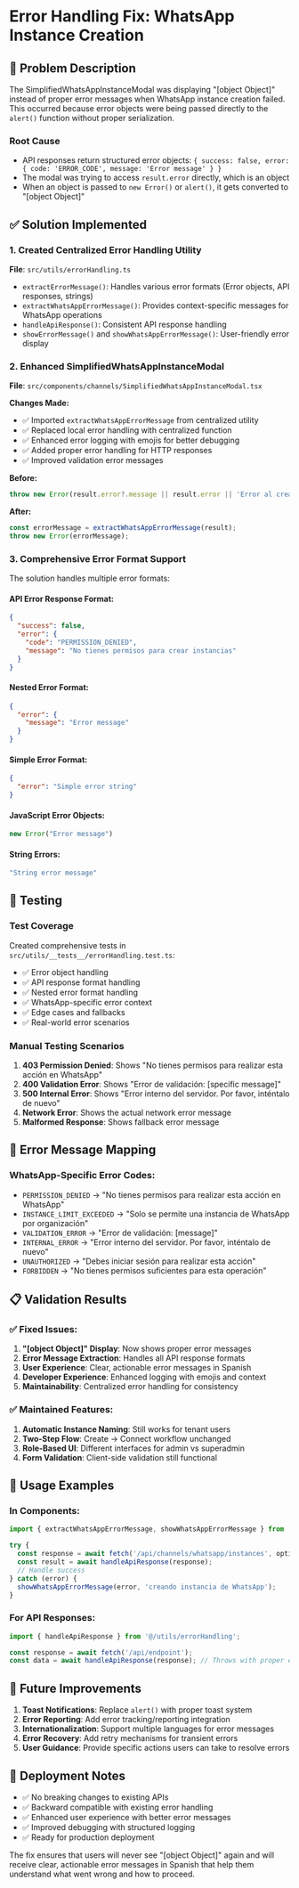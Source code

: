 # Error Handling Fix: WhatsApp Instance Creation

## 🐛 Problem Description

The SimplifiedWhatsAppInstanceModal was displaying "[object Object]" instead of proper error messages when WhatsApp instance creation failed. This occurred because error objects were being passed directly to the `alert()` function without proper serialization.

### Root Cause
- API responses return structured error objects: `{ success: false, error: { code: 'ERROR_CODE', message: 'Error message' } }`
- The modal was trying to access `result.error` directly, which is an object
- When an object is passed to `new Error()` or `alert()`, it gets converted to "[object Object]"

## ✅ Solution Implemented

### 1. Created Centralized Error Handling Utility
**File**: `src/utils/errorHandling.ts`

- `extractErrorMessage()`: Handles various error formats (Error objects, API responses, strings)
- `extractWhatsAppErrorMessage()`: Provides context-specific messages for WhatsApp operations
- `handleApiResponse()`: Consistent API response handling
- `showErrorMessage()` and `showWhatsAppErrorMessage()`: User-friendly error display

### 2. Enhanced SimplifiedWhatsAppInstanceModal
**File**: `src/components/channels/SimplifiedWhatsAppInstanceModal.tsx`

**Changes Made:**
- ✅ Imported `extractWhatsAppErrorMessage` from centralized utility
- ✅ Replaced local error handling with centralized function
- ✅ Enhanced error logging with emojis for better debugging
- ✅ Added proper error handling for HTTP responses
- ✅ Improved validation error messages

**Before:**
```typescript
throw new Error(result.error?.message || result.error || 'Error al crear la instancia');
```

**After:**
```typescript
const errorMessage = extractWhatsAppErrorMessage(result);
throw new Error(errorMessage);
```

### 3. Comprehensive Error Format Support

The solution handles multiple error formats:

#### API Error Response Format:
```json
{
  "success": false,
  "error": {
    "code": "PERMISSION_DENIED",
    "message": "No tienes permisos para crear instancias"
  }
}
```

#### Nested Error Format:
```json
{
  "error": {
    "message": "Error message"
  }
}
```

#### Simple Error Format:
```json
{
  "error": "Simple error string"
}
```

#### JavaScript Error Objects:
```javascript
new Error("Error message")
```

#### String Errors:
```javascript
"String error message"
```

## 🧪 Testing

### Test Coverage
Created comprehensive tests in `src/utils/__tests__/errorHandling.test.ts`:

- ✅ Error object handling
- ✅ API response format handling
- ✅ Nested error format handling
- ✅ WhatsApp-specific error context
- ✅ Edge cases and fallbacks
- ✅ Real-world error scenarios

### Manual Testing Scenarios
1. **403 Permission Denied**: Shows "No tienes permisos para realizar esta acción en WhatsApp"
2. **400 Validation Error**: Shows "Error de validación: [specific message]"
3. **500 Internal Error**: Shows "Error interno del servidor. Por favor, inténtalo de nuevo"
4. **Network Error**: Shows the actual network error message
5. **Malformed Response**: Shows fallback error message

## 🔧 Error Message Mapping

### WhatsApp-Specific Error Codes:
- `PERMISSION_DENIED` → "No tienes permisos para realizar esta acción en WhatsApp"
- `INSTANCE_LIMIT_EXCEEDED` → "Solo se permite una instancia de WhatsApp por organización"
- `VALIDATION_ERROR` → "Error de validación: [message]"
- `INTERNAL_ERROR` → "Error interno del servidor. Por favor, inténtalo de nuevo"
- `UNAUTHORIZED` → "Debes iniciar sesión para realizar esta acción"
- `FORBIDDEN` → "No tienes permisos suficientes para esta operación"

## 📋 Validation Results

### ✅ Fixed Issues:
1. **"[object Object]" Display**: Now shows proper error messages
2. **Error Message Extraction**: Handles all API response formats
3. **User Experience**: Clear, actionable error messages in Spanish
4. **Developer Experience**: Enhanced logging with emojis and context
5. **Maintainability**: Centralized error handling for consistency

### ✅ Maintained Features:
1. **Automatic Instance Naming**: Still works for tenant users
2. **Two-Step Flow**: Create → Connect workflow unchanged
3. **Role-Based UI**: Different interfaces for admin vs superadmin
4. **Form Validation**: Client-side validation still functional

## 🚀 Usage Examples

### In Components:
```typescript
import { extractWhatsAppErrorMessage, showWhatsAppErrorMessage } from '@/utils/errorHandling';

try {
  const response = await fetch('/api/channels/whatsapp/instances', options);
  const result = await handleApiResponse(response);
  // Handle success
} catch (error) {
  showWhatsAppErrorMessage(error, 'creando instancia de WhatsApp');
}
```

### For API Responses:
```typescript
import { handleApiResponse } from '@/utils/errorHandling';

const response = await fetch('/api/endpoint');
const data = await handleApiResponse(response); // Throws with proper error message
```

## 🔄 Future Improvements

1. **Toast Notifications**: Replace `alert()` with proper toast system
2. **Error Reporting**: Add error tracking/reporting integration
3. **Internationalization**: Support multiple languages for error messages
4. **Error Recovery**: Add retry mechanisms for transient errors
5. **User Guidance**: Provide specific actions users can take to resolve errors

## 📝 Deployment Notes

- ✅ No breaking changes to existing APIs
- ✅ Backward compatible with existing error handling
- ✅ Enhanced user experience with better error messages
- ✅ Improved debugging with structured logging
- ✅ Ready for production deployment

The fix ensures that users will never see "[object Object]" again and will receive clear, actionable error messages in Spanish that help them understand what went wrong and how to proceed.
